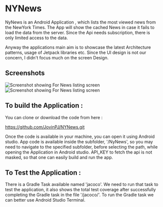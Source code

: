 # NYNews
NyNews is an Android Application , which lists the most viewed news from the NewYork Times.
The App will show the cached News in case it fails to load the data from the server.
Since the Api needs subscription, there is only limited access to the data.

Anyway the applications main aim is to showcase the latest Architecture patterns, usage of Jetpack libraries etc.
Since the UI design is not our concern, I didn't focus much on the screen Design.

## Screenshots

![Screenshot showing For News listing screen](docs/images/screenshot_dark.png "Screenshot showing For News listing screen")
![Screenshot showing For News listing screen](docs/images/screenshot_light.png "Screenshot showing For News listing screen")


## To build the Application :

You can clone or download the code from here :

https://github.com/JovinPJ/NYNews.git

Once the code is available in your machine, you can open it using Android studio. App code is available inside the subfolder, '/NyNews', so you may need to navigate to the specified subfolder, before selecting the path, while opening the Application in Android studio.
API_KEY to fetch the api is not masked, so that one can easily build and run the app.

## To Test the Application :

There is a Gradle Task available named 'jacoco'. We need to run that task to test the application, it also shows the total test coverage after successfully
completing the Gradle task in the file '/jacoco/'. To run the Gradle task we can better use Android Studio Terminal.
